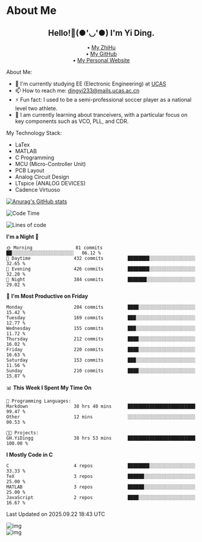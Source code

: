 # About Me

<h2 style="text-align:center;"> Hello!👋(●'◡'●) I'm Yi Ding.</h2>

<div style="text-align:center;">
  • <a href="https://www.zhihu.com/people/YiDingg/posts">My ZhiHu</a><br>
  • <a href="https://github.com/YiDingg">My GitHub</a><br>
  • <a href="https://yidingg.github.io/YiDingg">My Personal Website</a><br>
</div>

About Me:
- 🔭 I'm currently studying EE (Electronic Engineering) at [UCAS](https://www.ucas.ac.cn/)
- 📫 How to reach me: dingyi233@mails.ucas.ac.cn
- ⚡ Fun fact: I used to be a semi-professional soccer player as a national level two athlete.
- 🌱 I am currently learning about tranceivers, with a particular focus on key components such as VCO, PLL, and CDR.

My Technology Stack: 
- LaTex
- MATLAB
- C Programming
- MCU (Micro-Controller Unit)
- PCB Layout
- Analog Circuit Design
- LTspice (ANALOG DEVICES)
- Cadence Virtuoso


[![Anurag's GitHub stats](https://github-readme-stats.vercel.app/api?username=YiDingg)](https://github.com/anuraghazra/github-readme-stats)

<!--START_SECTION:waka-->
![Code Time](http://img.shields.io/badge/Code%20Time-1%2C633%20hrs%2042%20mins-blue)

![Lines of code](https://img.shields.io/badge/From%20Hello%20World%20I%27ve%20Written-3.6%20million%20lines%20of%20code-blue)

**I'm a Night 🦉** 

```text
🌞 Morning                81 commits          ██░░░░░░░░░░░░░░░░░░░░░░░   06.12 % 
🌆 Daytime                432 commits         ████████░░░░░░░░░░░░░░░░░   32.65 % 
🌃 Evening                426 commits         ████████░░░░░░░░░░░░░░░░░   32.20 % 
🌙 Night                  384 commits         ███████░░░░░░░░░░░░░░░░░░   29.02 % 
```
📅 **I'm Most Productive on Friday** 

```text
Monday                   204 commits         ████░░░░░░░░░░░░░░░░░░░░░   15.42 % 
Tuesday                  169 commits         ███░░░░░░░░░░░░░░░░░░░░░░   12.77 % 
Wednesday                155 commits         ███░░░░░░░░░░░░░░░░░░░░░░   11.72 % 
Thursday                 212 commits         ████░░░░░░░░░░░░░░░░░░░░░   16.02 % 
Friday                   220 commits         ████░░░░░░░░░░░░░░░░░░░░░   16.63 % 
Saturday                 153 commits         ███░░░░░░░░░░░░░░░░░░░░░░   11.56 % 
Sunday                   210 commits         ████░░░░░░░░░░░░░░░░░░░░░   15.87 % 
```


📊 **This Week I Spent My Time On** 

```text
💬 Programming Languages: 
Markdown                 38 hrs 40 mins      █████████████████████████   99.47 % 
Other                    12 mins             ░░░░░░░░░░░░░░░░░░░░░░░░░   00.53 % 

🐱‍💻 Projects: 
GH.YiDingg               38 hrs 53 mins      █████████████████████████   100.00 % 
```

**I Mostly Code in C** 

```text
C                        4 repos             ████████░░░░░░░░░░░░░░░░░   33.33 % 
TeX                      3 repos             ██████░░░░░░░░░░░░░░░░░░░   25.00 % 
MATLAB                   3 repos             ██████░░░░░░░░░░░░░░░░░░░   25.00 % 
JavaScript               2 repos             ████░░░░░░░░░░░░░░░░░░░░░   16.67 % 
```




 Last Updated on 2025.09.22 18:43 UTC
<!--END_SECTION:waka-->

<!-- Coding activity over the last year -->
<div class='center'><img src='https://wakatime.com/share/@YiDingg/260601e0-8e46-41ab-9832-d4d0ae5fd0bd.svg' alt='img'/></div>

<!-- Languages over the last year -->
<div class='center'><img src='https://wakatime.com/share/@YiDingg/99546fa3-4cc3-4808-ab6e-13f38e27aba1.svg' alt='img'/></div>
